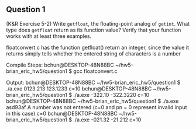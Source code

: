 ## Question 1
(K&R Exercise 5-2) Write <code>getfloat</code>, the floating-point analog of <code>getint</code>. What type does <code>getfloat</code> return as its function value? Verify that your function works with at least three examples.

floatconvert.c has the function getfloat() return an integer, since the value it returns simply tells whether the entered string of characters is a number

Compile Steps: 
bchun@DESKTOP-48N88BC ~/hw5-brian_eric_hw5/question1
$ gcc floatconvert.c


Output:
bchun@DESKTOP-48N88BC ~/hw5-brian_eric_hw5/question1
$ ./a.exe
0123.213
123.1233
c=10
bchun@DESKTOP-48N88BC ~/hw5-brian_eric_hw5/question1
$ ./a.exe
  -322.10
-322.3220
c=10
bchun@DESKTOP-48N88BC ~/hw5-brian_eric_hw5/question1
$ ./a.exe
asd93af
A number was not entered (c=0 and pn = 0 represent invalid input in this case)
c=0
bchun@DESKTOP-48N88BC ~/hw5-brian_eric_hw5/question1
$ ./a.exe
    -021.32
-21.212
c=10

